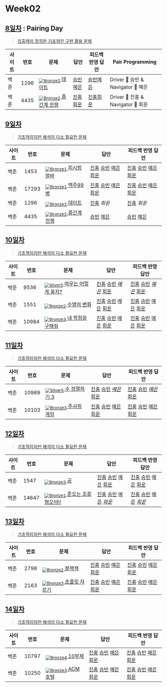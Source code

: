 <!-- tier 리스트 S -->
[Unrated]: https://user-images.githubusercontent.com/33937365/126247607-85783912-c11a-4d50-ac36-8cc7dcb75cd2.png
[Bronze5]: https://user-images.githubusercontent.com/33937365/126247611-e362d727-17a4-4737-a232-5827e185ab7c.png
[Bronze4]: https://user-images.githubusercontent.com/33937365/126247612-89cbc675-e1d4-43a2-950b-1cb014dca697.png
[Bronze3]: https://user-images.githubusercontent.com/33937365/126247613-b8408610-7bc4-40f8-804f-a30a45ddbb68.png
[Bronze2]: https://user-images.githubusercontent.com/33937365/126247614-d85dc6ff-a520-4c00-82bd-eb593b156bd8.png
[Bronze1]: https://user-images.githubusercontent.com/33937365/126247616-04b2ab30-9891-4b7b-8cb4-38e99b97e834.png
[Silver5]: https://user-images.githubusercontent.com/33937365/126247618-38c5c905-672b-4d75-808e-8a7d45ea577d.png
[Silver4]: https://user-images.githubusercontent.com/33937365/126247620-ba2d1b96-b0aa-4b88-80c5-71569c69bbc3.png
[Silver3]: https://user-images.githubusercontent.com/33937365/126247621-1b55b7f4-3a79-4348-8a63-f00c1813853e.png
[Silver2]: https://user-images.githubusercontent.com/33937365/126247622-a83b30a9-6618-4593-b775-6f6730afd3f6.png
[Silver1]: https://user-images.githubusercontent.com/33937365/126247625-8d82f8ab-6f95-4ef8-a243-be31f548596e.png
[Gold5]: https://user-images.githubusercontent.com/33937365/126247627-2979d4d5-915a-4c4e-adb7-c171f9bafe28.png
[Gold4]: https://user-images.githubusercontent.com/33937365/126247629-b24e1e24-4579-450f-bc3c-f166361091dd.png
[Gold3]: https://user-images.githubusercontent.com/33937365/126247630-80fb15af-debc-451d-a937-6c9c6bfa693b.png
[Gold2]: https://user-images.githubusercontent.com/33937365/126247633-7112f6a6-57da-4d1d-953f-5414ba8ffc3d.png
[Gold1]: https://user-images.githubusercontent.com/33937365/126247635-42bd3af9-e129-4379-b44a-22d75de3def6.png
[Platinum5]: https://user-images.githubusercontent.com/33937365/126247636-763e3bc4-43a9-4724-8ce1-c2288aecb636.png
[Platinum4]: https://user-images.githubusercontent.com/33937365/126247637-af30d243-2771-4966-b0bb-0901b9fd4989.png
[Platinum3]: https://user-images.githubusercontent.com/33937365/126247640-cfd654db-86d8-42a9-8d1b-0f3494758330.png
[Platinum2]: https://user-images.githubusercontent.com/33937365/126247641-3e60e9a6-5116-4005-a87d-bfb59969c87a.png
[Platinum1]: https://user-images.githubusercontent.com/33937365/126247643-23bba5ac-52c4-442a-a88a-2eb8998f6446.png
[Diamond5]: https://user-images.githubusercontent.com/33937365/126247645-870445bf-25d9-45ce-9c07-a25949ffad21.png
[Diamond4]: https://user-images.githubusercontent.com/33937365/126247646-b2d7e328-c205-448d-a5bf-c6294c07edaa.png
[Diamond3]: https://user-images.githubusercontent.com/33937365/126247647-db568f94-882f-410c-bd1b-63d49c87623c.png
[Diamond2]: https://user-images.githubusercontent.com/33937365/126247648-52f92f07-0fb9-4b1d-a344-6e9b81d81044.png
[Diamond1]: https://user-images.githubusercontent.com/33937365/126247649-4d068f63-f5e1-40df-910e-dceeb2b7de99.png
[Ruby5]: https://user-images.githubusercontent.com/33937365/126247652-94013ea7-9a96-4068-b922-01535c85801d.png
[Ruby4]: https://user-images.githubusercontent.com/33937365/126247655-a10f7077-6341-416e-938c-b500b7022aca.png
[Ruby3]: https://user-images.githubusercontent.com/33937365/126247656-d0e16a36-5080-4585-a465-4e4f5302beef.png
[Ruby2]: https://user-images.githubusercontent.com/33937365/126247659-1d249660-02a2-4a95-966f-074f99df70fe.png
[Ruby1]: https://user-images.githubusercontent.com/33937365/126247660-8e0d236d-eaef-42b3-8983-28f9e6c94ff9.png
<!-- tier 리스트 E -->

# Week02

## [8일차](Day08) : Pairing Day

> [입출력이 정직한 기초적인 구현 활용 문제](https://www.acmicpc.net/group/workbook/view/9797/28820)

| 사이트 | 번호 | 문제                                                | 답안                                | 피드백 반영 답안                    | Pair Programming                   |
| ------ | ---- | --------------------------------------------------- | ----------------------------------- | ----------------------------------- | ---------------------------------- |
| 백준   | 1296 | [<sub>![Bronze2]</sub> 데이트](https://www.acmicpc.net/problem/1296)      | [승빈예은](Day08/boj1296_wsblye.java) | [승빈예은](Day08/boj1296_wsblye.java) | Driver 🚗 승빈 & Navigator 🧭 예은 |
| 백준   | 4435 | [<sub>![Bronze2]</sub> 중간계 전쟁](https://www.acmicpc.net/problem/4435) | [진홍회운](Day08/boj4435_kjhjhw.java) | [진홍회운](Day08/boj4435_kjhjhw.java) | Driver 🚗 진홍 & Navigator 🧭 회운 |

## [9일차](Day09)

> [기초적이지만 해석이 다소 필요한 문제](https://www.acmicpc.net/group/workbook/view/9797/28871)

| 사이트 | 번호  | 문제                                                | 답안                                                                                                                  | 피드백 반영 답안                                                                                                            |
| ------ | ----- | --------------------------------------------------- | --------------------------------------------------------------------------------------------------------------------- | --------------------------------------------------------------------------------------------------------------------------- |
| 백준   | 1453  | [<sub>![Bronze1]</sub> 피시방 알바](https://www.acmicpc.net/problem/1453) | [진홍](Day09/boj1453_kjh.java) [승빈](Day09/boj1453_wsb.java) [예은](Day09/boj1453_lye.cs) [회운](Day09/boj1453_jhw.java)     | [진홍](Day09/boj1453_kjh.java) [승빈](Day09/boj1453_wsb.java) [예은](Day09/boj1453_lye_fb.cs) [회운](Day09/boj1453_jhw.java) |
| 백준   | 17293 | [<sub>![Bronze1]</sub> 맥주99병](https://www.acmicpc.net/problem/17293) | [진홍](Day09/boj17293_kjh.java) [승빈](Day09/boj17293_wsb.java) [예은](Day09/boj17293_lye.cs) [회운](Day09/boj17293_jhw.java) | [진홍](Day09/boj17293_kjh.java) [승빈](Day09/boj17293_wsb.java) [예은](Day09/boj17293_lye_fb.cs) [회운](Day09/boj17293_jhw_fb.java) |
| 백준   | 1296  | [<sub>![Bronze2]</sub> 데이트](https://www.acmicpc.net/problem/1296)      | [진홍](Day09/boj1296_kjh.java) _회운_ | [진홍](Day09/boj1296_kjh_fb.java) _회운_ |
| 백준   | 4435  | [<sub>![Bronze2]</sub> 중간계 전쟁](https://www.acmicpc.net/problem/4435) | [승빈](Day09/boj4435_wsb.java) [예은](Day09/boj4435_lye.cs) | [승빈](Day09/boj4435_wsb.java) [예은](Day09/boj4435_lye_fb.cs) |

## [10일차](Day10)

> [기초적이지만 해석이 다소 필요한 문제](https://www.acmicpc.net/group/workbook/view/9797/28914)

| 사이트 | 번호  | 문제                                                        | 답안                                                                                                                      | 피드백 반영 답안                                                                                                                |
| ------ | ----- | ----------------------------------------------------------- | ------------------------------------------------------------------------------------------------------------------------- | ------------------------------------------------------------------------------------------------------------------------------- |
| 백준   | 9536  | [<sub>![Silver5]</sub> 여우는 어떻게 울지?](https://www.acmicpc.net/problem/9536) | [진홍](Day10/boj9536_kjh.java) [승빈](Day10/boj9536_wsb.java) _[예은](Day10/boj9536_lye.cs)_ [회운](Day10/boj9536_jhw.java)   | [진홍](Day10/boj9536_kjh.java) [승빈](Day10/boj9536_wsb.java) _[예은](Day10/boj9536_lye_fb.cs)_ [회운](Day10/boj9536_jhw.java)      |
| 백준   | 1551  | [<sub>![Bronze2]</sub> 수열의 변화](https://www.acmicpc.net/problem/1551)         | [진홍](Day10/boj1551_kjh.java) [승빈](Day10/boj1551_wsb.java) [예은](Day10/boj1551_lye.cs) [회운](Day10/boj1551_jhw.java)     | [진홍](Day10/boj1551_kjh.java) [승빈](Day10/boj1551_wsb.java) [예은](Day10/boj1551_lye_fb.cs) [회운](Day10/boj1551_jhw.java)        |
| 백준   | 10984 | [<sub>![Bronze3]</sub> 내 학점을 구해줘](https://www.acmicpc.net/problem/10984)   | [진홍](Day10/boj10984_kjh.java) [승빈](Day10/boj10984_wsb.java) [예은](Day10/boj10984_lye.cs) [회운](Day10/boj10984_jhw.java) | [진홍](Day10/boj10984_kjh.java) [승빈](Day10/boj10984_wsb_fb.java) [예은](Day10/boj10984_lye_fb.cs) [회운](Day10/boj10984_jhw.java) |

## [11일차](Day11)

> [기초적이지만 해석이 다소 필요한 문제](https://www.acmicpc.net/group/workbook/view/9797/28925)

| 사이트 | 번호  | 문제                                                   | 답안                                                                                                                        | 피드백 반영 답안                                                                                                                  |
| ------ | ----- | ------------------------------------------------------ | --------------------------------------------------------------------------------------------------------------------------- | --------------------------------------------------------------------------------------------------------------------------------- |
| 백준   | 10989 | [<sub>![Silver5]</sub> 수 정렬하기 3](https://www.acmicpc.net/problem/10989) | [진홍](Day11/boj10989_kjh.java) [승빈](Day11/boj10989_wsb.java) _[예은](Day11/boj10989_lye.cs)_ [회운](Day11/boj10989_jhw.java) | [진홍](Day11/boj10989_kjh_fb.java) [승빈](Day11/boj10989_wsb.java) _[예은](Day11/boj10989_lye_fb.cs)_ [회운](Day11/boj10989_jhw.java) |
| 백준   | 10103 | [<sub>![Bronze3]</sub> 주사위 게임](https://www.acmicpc.net/problem/10103)   | [진홍](Day11/boj10103_kjh.java) [승빈](Day11/boj10103_wsb.java) [예은](Day11/boj10103_lye.cs) [회운](Day11/boj10103_jhw.java)   | [진홍](Day11/boj10103_kjh.java) [승빈](Day11/boj10103_wsb_fb.java) [예은](Day11/boj10103_lye_fb.cs) [회운](Day11/boj10103_jhw.java)   |

## [12일차](Day12)

> [기초적이지만 해석이 다소 필요한 문제](https://www.acmicpc.net/group/workbook/view/9797/28971)

| 사이트 | 번호  | 문제                                                         | 답안                                                                                                                        | 피드백 반영 답안                                                                                                               |
| ------ | ----- | ------------------------------------------------------------ | --------------------------------------------------------------------------------------------------------------------------- | ------------------------------------------------------------------------------------------------------------------------------ |
| 백준   | 1547  | [<sub>![Bronze3]</sub> 공](https://www.acmicpc.net/problem/1547)                   | [진홍](Day12/boj1547_kjh.java) [승빈](Day12/boj1547_wsb.java) [예은](Day12/boj1547_lye.cs) [회운](Day12/boj1547_jhw.java)       | [진홍](Day12/boj1547_kjh.java) [승빈](Day12/boj1547_wsb.java) [예은](Day12/boj1547_lye_fb.cs) [회운](Day12/boj1547_jhw.java)       |
| 백준   | 14647 | [<sub>![Bronze1]</sub> 준오는 조류혐오야!!](https://www.acmicpc.net/problem/14647) | [진홍](Day12/boj14647_kjh.java) [승빈](Day12/boj14647_wsb.java) [예은](Day12/boj14647_lye.cs) _[회운](Day12/boj14647_jhw.java)_ | [진홍](bj14647_kjh.java) [승빈](Day12/boj14647_wsb_fb.java) [예은](Day12/boj14647_lye_fb.cs) _[회운](Day12/boj14647_jhw_fb.java)_ |

## [13일차](Day13)

> [기초적이지만 해석이 다소 필요한 문제](https://www.acmicpc.net/group/workbook/view/9797/28975)

| 사이트 | 번호 | 문제                                                  | 답안                                                                                                                  | 피드백 반영 답안                                                                                                            |
| ------ | ---- | ----------------------------------------------------- | --------------------------------------------------------------------------------------------------------------------- | --------------------------------------------------------------------------------------------------------------------------- |
| 백준   | 2798 | [<sub>![Bronze2]</sub> 블랙잭](https://www.acmicpc.net/problem/2798)        | [진홍](Day13/boj2798_kjh.java) [승빈](Day13/boj2798_wsb.java) [예은](Day13/boj2798_lye.cs) [회운](Day13/boj2798_jhw.java) | [진홍](Day13/boj2798_kjh.java) [승빈](Day13/boj2798_wsb_fb.java) [예은](Day13/boj2798_lye_fb.cs) [회운](Day13/boj2798_jhw.java) |
| 백준   | 2163 | [<sub>![Bronze3]</sub> 초콜릿 자르기](https://www.acmicpc.net/problem/2163) | [진홍](Day13/boj2163_kjh.java) [승빈](Day13/boj2163_wsb.java) [예은](Day13/boj2163_lye.cs) [회운](Day13/boj2163_jhw.java) | [진홍](Day13/boj2163_kjh_fb.java) [승빈](Day13/boj2163_wsb.java) [예은](Day13/boj2163_lye_fb.cs) [회운](Day13/boj2163_jhw.java) |

## [14일차](Day14)

> [기초적이지만 해석이 다소 필요한 문제](https://www.acmicpc.net/group/workbook/view/9797/29002)

| 사이트 | 번호  | 문제                                              | 답안                                                                                                                      | 피드백 반영 답안                                                           |
| ------ | ----- | ------------------------------------------------- | ------------------------------------------------------------------------------------------------------------------------- | -------------------------------------------------------------------------- |
| 백준   | 10797 | [<sub>![Bronze4]</sub> 10부제](https://www.acmicpc.net/problem/10797)   | [진홍](Day14/boj10797_kjh.java) [승빈](Day14/boj10797_wsb.java) [예은](Day14/boj10797_lye.cs) [회운](Day14/boj10797_jhw.java) | [진홍](Day14/boj10797_kjh.java) [승빈](Day14/boj10797_wsb.java) [예은](Day14/boj10797_lye_fb.cs) [회운](Day14/boj10797_jhw.java)    |
| 백준   | 10250 | [<sub>![Bronze3]</sub> ACM 호텔](https://www.acmicpc.net/problem/10250) | [진홍](Day14/boj10250_kjh.java) [승빈](Day14/boj10250_wsb.java) [예은](Day14/boj10250_lye.cs) [회운](Day14/boj10250_jhw.java) | [진홍](Day14/boj10250_kjh.java) [승빈](Day14/boj10250_wsb.java) [예은](Day14/boj10250_lye_fb.cs) [회운](Day14/boj10250_jhw_fb.java) |
